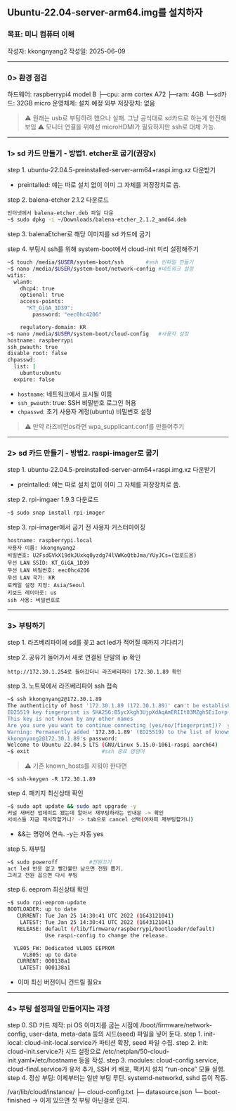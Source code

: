 ## Ubuntu-22.04-server-arm64.img를 설치하자

### 목표: 미니 컴퓨터 이해
작성자: kkongnyang2 작성일: 2025-06-09

---
### 0> 환경 점검

하드웨어: raspberrypi4 model B
├─cpu: arm cortex A72
├─ram: 4GB
└─sd카드: 32GB micro
운영체제: 설치 예정
외부 저장장치: 없음

> ⚠️ 원래는 usb로 부팅하려 했으나 실패. 그냥 공식대로 sd카드로 하는게 안전해보임
> ⚠️ 모니터 연결을 위해선 microHDMI가 필요하지만 ssh로 대체 가능.

---
### 1> sd 카드 만들기 - 방법1. etcher로 굽기(권장x)

step 1. ubuntu-22.04.5-preinstalled-server-arm64+raspi.img.xz 다운받기
* preintalled: 얘는 따로 설치 없이 이미 그 자체를 저장장치로 씀.

step 2. balena-etcher 2.1.2 다운로드
```bash
인터넷에서 balena-etcher.deb 파일 다운
~$ sudo dpkg -i ~/Downloads/balena-etcher_2.1.2_amd64.deb
```
step 3. balenaEtcher로 해당 이미지를 sd 카드에 굽기

step 4. 부팅시 ssh를 위해 system-boot에서 cloud-init 미리 설정해주기

```bash
~$ touch /media/$USER/system-boot/ssh       #ssh 빈파일 만들기
~$ nano /media/$USER/system-boot/network-config #네트워크 설정
wifis:
  wlan0:
    dhcp4: true
    optional: true
    access-points:
      "KT_GiGA_1D39":
        password: "eec0hc4206"

    regulatory-domain: KR
~$ nano /media/$USER/system-boot/cloud-config   #사용자 설정
hostname: raspberrypi
ssh_pwauth: true
disable_root: false
chpasswd:
  list: |
    ubuntu:ubuntu
  expire: false
```
* `hostname`: 네트워크에서 표시될 이름
* `ssh_pwauth`: true: SSH 비밀번호 로그인 허용
* `chpasswd`: 초기 사용자 계정(ubuntu) 비밀번호 설정

> ⚠️ 만약 라즈비언os라면 wpa_supplicant.conf를 만들어주기

---
### 2> sd 카드 만들기 - 방법2. raspi-imager로 굽기

step 1. ubuntu-22.04.5-preinstalled-server-arm64+raspi.img.xz 다운받기
* preintalled: 얘는 따로 설치 없이 이미 그 자체를 저장장치로 씀.

step 2. rpi-imgaer 1.9.3 다운로드
```bash
~$ sudo snap install rpi-imager
```
step 3. rpi-imager에서 굽기 전 사용자 커스터마이징
```
hostname: raspberrypi.local
사용자 이름: kkongnyang2
비밀번호: U2FsdGVkX19dkJUxkq0yzdg74lVWKoQtbJma/YUyJCs=(업로드용)
무선 LAN SSID: KT_GiGA_1D39
무선 LAN 비밀번호: eec0hc4206
무선 LAN 국가: KR
로케일 설정 지정: Asia/Seoul
키보드 레이아웃: us
ssh 사용: 비밀번호로
```

---
### 3> 부팅하기

step 1. 라즈베리파이에 sd를 꽂고 act led가 적어질 때까지 기다리기

step 2. 공유기 들어가서 새로 연결된 단말의 ip 확인
```
http://172.30.1.254로 들어갔더니 라즈베리파이 172.30.1.89 확인
```

step 3. 노트북에서 라즈베리파이 ssh 접속
```bash
~$ ssh kkongnyang2@172.30.1.89
The authenticity of host '172.30.1.89 (172.30.1.89)' can't be established.
ED25519 key fingerprint is SHA256:B5ycXkgh3UjpXdAqAmERIIt83MZghSEiIo+p+tj3fvo.    #처음에 ssh키 생성
This key is not known by any other names
Are you sure you want to continue connecting (yes/no/[fingerprint])?  yes
Warning: Permanently added '172.30.1.89' (ED25519) to the list of known hosts.
kkongnyang2@172.30.1.89's password: 
Welcome to Ubuntu 22.04.5 LTS (GNU/Linux 5.15.0-1061-raspi aarch64)
~$ exit                       #ssh 종료 명령어
```

> ⚠️ 기존 known_hosts를 지워야 한다면
```
~$ ssh-keygen -R 172.30.1.89
```

step 4. 패키지 최신상태 확인
```bash
~$ sudo apt update && sudo apt upgrade -y
커널 새버전 업데이트 됐는데 알아서 재부팅하라는 안내문 -> 확인
서비스들 지금 재시작할거니? -> tab으로 cancel 선택(어차피 재부팅할거니)
```
* &&는 명령어 연속. -y는 자동 yes

step 5. 재부팅
```bash
~$ sudo poweroff          #전원끄기
act led 반응 없고 빨간불만 남으면 전원 뽑기.
그리고 전원 꼽으면 다시 부팅
```

step 6. eeprom 최신상태 확인
```bash
~$ sudo rpi-eeprom-update
BOOTLOADER: up to date
   CURRENT: Tue Jan 25 14:30:41 UTC 2022 (1643121041)
    LATEST: Tue Jan 25 14:30:41 UTC 2022 (1643121041)
   RELEASE: default (/lib/firmware/raspberrypi/bootloader/default)
            Use raspi-config to change the release.

  VL805_FW: Dedicated VL805 EEPROM
     VL805: up to date
   CURRENT: 000138a1
    LATEST: 000138a1
```
* 이미 최신 버전이니 건드릴 필요x

---
### 4> 부팅 설정파일 만들어지는 과정

step 0. SD 카드 제작:	pi OS 이미지를 굽는 시점에 /boot/firmware/network-config, user-data, meta-data 등의 시드(seed) 파일을 넣어 둔다.
step 1. init-local: cloud-init-local.service가 파티션 확장, seed 파일 수집.
step 2. init: cloud-init.service가 시드 설정으로 /etc/netplan/50-cloud-init.yaml•/etc/hostname 등을 작성.
step 3. modules: cloud-config.service, cloud-final.service가 유저 추가, SSH 키 배포, 팩키지 설치 “run-once” 모듈 실행.
step 4. 정상 부팅: 이제부터는 일반 부팅 루틴. systemd-networkd, sshd 등이 작동.

/var/lib/cloud/instance/
├─ cloud-config.txt
├─ datasource.json
└─ boot-finished -> 이게 있으면 첫 부팅 아닌걸로 인지.
